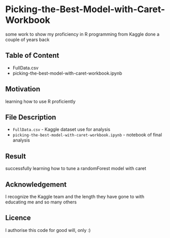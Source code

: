 # Picking-the-Best-Model-with-Caret-Workbook
some work to show my proficiency in R programming from Kaggle done a couple of years back
## Table of Content
- FullData.csv
- picking-the-best-model-with-caret-workbook.ipynb
## Motivation
learning how to use R proficiently
## File Description
- ``FullData.csv`` - Kaggle dataset use for analysis
- ``picking-the-best-model-with-caret-workbook.ipynb`` - notebook of final analysis
## Result
successfully learning how to tune a randomForest model with caret
## Acknowledgement
I recognize the Kaggle team and the length they have gone to with educating me and so many others
## Licence
I authorise this code for good will, only :)
